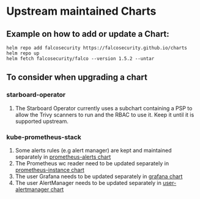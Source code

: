 # Upstream maintained Charts

## Example on how to add or update a Chart:

```
helm repo add falcosecurity https://falcosecurity.github.io/charts
helm repo up
helm fetch falcosecurity/falco --version 1.5.2 --untar
```

## To consider when upgrading a chart

### starboard-operator
1. The Starboard Operator currently uses a subchart containing a PSP to allow the Trivy scanners to run and the RBAC to use it. Keep it until it is supported upstream.

### kube-prometheus-stack
1. Some alerts rules (e.g alert manager) are kept and maintained separately in [prometheus-alerts chart](helmfile/charts/prometheus-alerts/)
1. The Prometheus wc reader need to be updated separately in [prometheus-instance chart](helmfile/charts/prometheus-instance/)
1. The user Grafana needs to be updated separately in [grafana chart](helmfile/upstream/grafana)
1. The user AlertManager needs to be updated separately in [user-alertmanager chart](helmfile/charts/examples/user-alertmanager)
